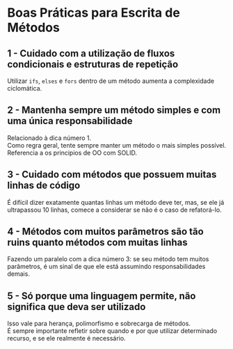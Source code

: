 # Boas Práticas para Escrita de Métodos

## 1 - Cuidado com a utilização de fluxos condicionais e estruturas de repetição
Utilizar `ifs`, `elses` e `fors` dentro de um método aumenta a complexidade ciclomática.

## 2 - Mantenha sempre um método simples e com uma única responsabilidade
Relacionado à dica número 1.  
Como regra geral, tente sempre manter um método o mais simples possível. 
Referencia a os principios de OO com SOLID.

## 3 - Cuidado com métodos que possuem muitas linhas de código
É difícil dizer exatamente quantas linhas um método deve ter, mas, se ele já ultrapassou 10 linhas, comece a considerar se não é o caso de refatorá-lo.

## 4 - Métodos com muitos parâmetros são tão ruins quanto métodos com muitas linhas
Fazendo um paralelo com a dica número 3: se seu método tem muitos parâmetros, é um sinal de que ele está assumindo responsabilidades demais.

## 5 - Só porque uma linguagem permite, não significa que deva ser utilizado
Isso vale para herança, polimorfismo e sobrecarga de métodos.  
É sempre importante refletir sobre quando e por que utilizar determinado recurso, e se ele realmente é necessário.
